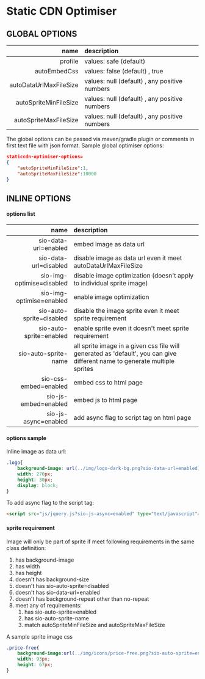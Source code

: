 Static CDN Optimiser
====================

GLOBAL OPTIONS
--------------

name  | description
------------:|:---------------
 profile  |  values: safe (default) | relaxed
 autoEmbedCss  |  values: false (default) , true
 autoDataUrlMaxFileSize  | values: null (default) , any positive numbers
 autoSpriteMinFileSize  | values: null (default) , any positive numbers
 autoSpriteMaxFileSize  | values: null (default) , any positive numbers


The global options can be passed via maven/gradle plugin or comments in first text file with json format. Sample global optimiser options:
```json
staticcdn-optimiser-options=
{
    "autoSpriteMinFileSize":1,
    "autoSpriteMaxFileSize":10000
}
```



INLINE OPTIONS
--------------

#### options list

name  | description
------------:|:---------------
 sio-data-url=enabled  |  embed image as data url
 sio-data-url=disabled  |  disable image as data url even it meet autoDataUrlMaxFileSize
 sio-img-optimise=disabled  | disable image optimization (doesn't apply to individual sprite image)
 sio-img-optimise=enabled  | enable image optimization
 sio-auto-sprite=disabled  | disable the image sprite even it meet sprite requirement
 sio-auto-sprite=enabled  | enable sprite even it doesn't meet sprite requirement
 sio-auto-sprite-name  |  all sprite image in a given css file will generated as 'default', you can give different name to generate multiple sprites
 sio-css-embed=enabled  | embed css to html page
 sio-js-embed=enabled  | embed js to html page
 sio-js-async=enabled  | add async flag to script tag on html page




#### options sample

Inline image as data url:
```css
.logo{
    background-image: url(../img/logo-dark-bg.png?sio-data-url=enabled);
    width: 270px;
    height: 30px;
    display: block;
}
```

To add async flag to the script tag:
```html
<script src="js/jquery.js?sio-js-async=enabled" type="text/javascript"></script>
```



#### sprite requirement

Image will only be part of sprite if meet following requirements in the same class definition:

1. has background-image
1. has width
1. has height
1. doesn't has background-size
1. doesn't has sio-auto-sprite=disabled
1. doesn't has sio-data-url=enabled
1. doesn't has background-repeat other than no-repeat
1. meet any of requirements:
    1. has sio-auto-sprite=enabled
    1. has sio-auto-sprite-name
    1. match autoSpriteMinFileSize and autoSpriteMaxFileSize

A sample sprite image css
```css
.price-free{
    background-image:url(../img/icons/price-free.png?sio-auto-sprite=enabled);
    width: 93px;
    height: 67px;
}
```
